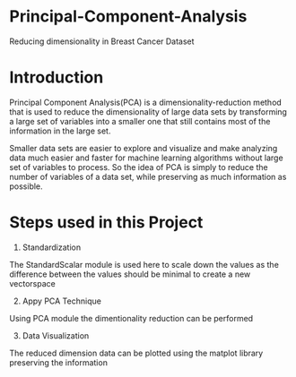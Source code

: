 # Principal-Component-Analysis
Reducing dimensionality in Breast Cancer Dataset

# Introduction 
Principal Component Analysis(PCA) is a dimensionality-reduction method that is used to reduce the dimensionality of large data sets by transforming a large set of variables into a smaller one that still contains most of the information in the large set.

Smaller data sets are easier to explore and visualize and make analyzing data much easier and faster for machine learning algorithms without large set of variables to process. So the idea of PCA is simply to reduce the number of variables of a data set, while preserving as much information as possible.

# Steps used in this Project

1. Standardization 

The StandardScalar module is used here to scale down the values as the difference between the values should be minimal to create a new vectorspace

2. Appy PCA Technique

Using PCA module the dimentionality reduction can be performed

3. Data Visualization 

The reduced dimension data can be plotted using the matplot library preserving the information

